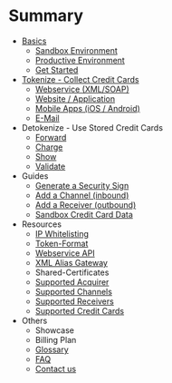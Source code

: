 # Summary

* [Basics](README.md)
    * [Sandbox Environment](live_mode-test.md)
    * [Productive Environment](introduction.md)
    * [Get Started](get_started.md)
* [Tokenize - Collect Credit Cards](collect-credit-cards.md)
    * [Webservice \(XML\/SOAP\)](webservice.md)
    * [Website \/ Application](website-application.md)
    * [Mobile Apps \(iOS \/ Android\)](mobile-app.md)
    * [E-Mail](e-mail.md)
* Detokenize - Use Stored Credit Cards
    * [Forward](forward.md)
    * [Charge](charge.md)
    * [Show](show.md)
    * [Validate](validate.md)
* Guides
    * [Generate a Security Sign](generate_a_security_sign.md)
    * [Add a Channel \(inbound\)](add_a_channel_inbound.md)
    * [Add a Receiver \(outbound\)](add_a_receiver_outbound.md)
    * [Sandbox Credit Card Data](test_credit_card_number.md)
* Resources
    * [IP Whitelisting](ip_whitelisting.md)
    * [Token-Format](token-format.md)
    * [Webservice API](webservice_api.md)
    * [XML Alias Gateway](xml_alias_gateway.md)
    * Shared-Certificates
    * [Supported Acquirer](supported_acquirer.md)
    * [Supported Channels](supported_channels.md)
    * [Supported Receivers](supported_receivers.md)
    * [Supported Credit Cards](supported_credit_cards.md)
* Others
    * Showcase
    * Billing Plan
    * [Glossary](glossary.md)
    * [FAQ](faq.md)
    * [Contact us](contact_us.md)

